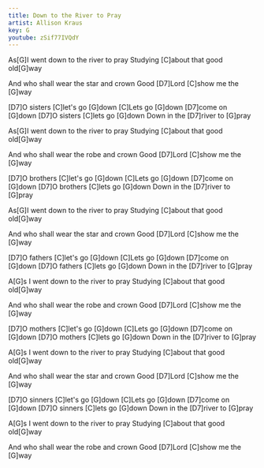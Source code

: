 ```yaml
---
title: Down to the River to Pray 
artist: Allison Kraus
key: G
youtube: zSif77IVQdY
---
```


As[G]I went down to the river to pray
Studying [C]about that good old[G]way

And who shall wear the star and crown
Good [D7]Lord  [C]show me the [G]way

[D7]O sisters [C]let's go [G]down
[C]Lets go [G]down  [D7]come on [G]down
[D7]O sisters [C]lets go [G]down
Down in the [D7]river to [G]pray

As[G]I went down to the river to pray
Studying [C]about that good old[G]way

And who shall wear the robe and crown
Good [D7]Lord  [C]show me the [G]way

[D7]O brothers [C]let's go [G]down
[C]Lets go [G]down  [D7]come on [G]down
[D7]O brothers [C]lets go [G]down
Down in the [D7]river to [G]pray

As[G]I went down to the river to pray
Studying [C]about that good old[G]way

And who shall wear the star and crown
Good [D7]Lord  [C]show me the [G]way

[D7]O fathers [C]let's go [G]down
[C]Lets go [G]down  [D7]come on [G]down
[D7]O fathers [C]lets go [G]down
Down in the [D7]river to [G]pray

A[G]s I went down to the river to pray
Studying [C]about that good old[G]way

And who shall wear the robe and crown
Good [D7]Lord  [C]show me the [G]way

[D7]O mothers [C]let's go [G]down
[C]Lets go [G]down  [D7]come on [G]down
[D7]O mothers [C]lets go [G]down
Down in the [D7]river to [G]pray

A[G]s I went down to the river to pray
Studying [C]about that good old[G]way

And who shall wear the star and crown
Good [D7]Lord  [C]show me the [G]way

[D7]O sinners [C]let's go [G]down
[C]Lets go [G]down  [D7]come on [G]down
[D7]O sinners [C]lets go [G]down
Down in the [D7]river to [G]pray

A[G]s I went down to the river to pray
Studying [C]about that good old[G]way

And who shall wear the robe and crown
Good [D7]Lord  [C]show me the [G]way
